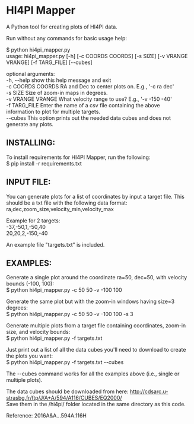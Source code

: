 # HI4PI Mapper
A Python tool for creating plots of HI4PI data.


Run without any commands for basic usage help:

$ python hi4pi_mapper.py\
usage: hi4pi_mapper.py [-h] [-c COORDS COORDS] [-s SIZE] [-v VRANGE VRANGE]
                       [-f TARG_FILE] [--cubes]

optional arguments:\
  -h, --help        show this help message and exit\
  -c COORDS COORDS  RA and Dec to center plots on. E.g., '-c ra dec'\
  -s SIZE           Size of zoom-in maps in degrees.\
  -v VRANGE VRANGE  What velocity range to use? E.g., '-v -150 -40'\
  -f TARG_FILE      Enter the name of a csv file containing the above\
                    information to plot for multiple targets.\
  --cubes           This option prints out the needed data cubes and does not generate any plots.


## INSTALLING:
To install requirements for HI4PI Mapper, run the following:\
$ pip install -r requirements.txt



## INPUT FILE:
You can generate plots for a list of coordinates by input a target file. This should be a txt file with the following data format:\
ra,dec,zoom_size,velocity_min,velocity_max

Example for 2 targets:\
-37,-50,1,-50,40\
20,20,2,-150,-40

An example file "targets.txt" is included.



## EXAMPLES:
Generate a single plot around the coordinate ra=50, dec=50, with velocity bounds (-100, 100):\
$ python hi4pi_mapper.py -c 50 50 -v -100 100

Generate the same plot but with the zoom-in windows having size=3 degrees:\
$ python hi4pi_mapper.py -c 50 50 -v -100 100 -s 3

Generate multiple plots from a target file containing coordinates, zoom-in size, and velocity bounds:\
$ python hi4pi_mapper.py -f targets.txt

Just print out a list of all the data cubes you'll need to download to create the plots you want:\
$ python hi4pi_mapper.py -f targets.txt --cubes

The --cubes command works for all the examples above (i.e., single or multiple plots).

The data cubes should be downloaded from here: http://cdsarc.u-strasbg.fr/ftp/J/A+A/594/A116/CUBES/EQ2000/ \
Save them in the /hi4pi/ folder located in the same directory as this code.



Reference: 2016A&A...594A.116H
